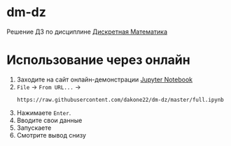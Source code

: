 # dm-dz

Решение ДЗ по дисциплине [Дискретная Математика](https://e-learning.bmstu.ru/iu6/course/view.php?id=215)


# Использование через онлайн

1. Заходите на сайт онлайн-демонстрации [Jupyter Notebook](https://jupyter.org/try-jupyter/)
2. `File` -> `From URL...` ->
   ```
   https://raw.githubusercontent.com/dakone22/dm-dz/master/full.ipynb
   ```
3. Нажимаете `Enter`.
4. Вводите свои данные
5. Запускаете
6. Смотрите вывод снизу
